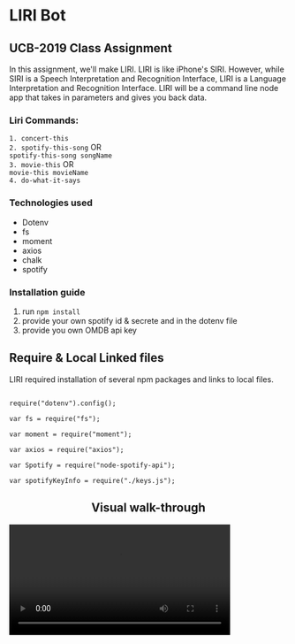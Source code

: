 <h1> LIRI Bot </h1>
<h2>UCB-2019 Class Assignment</h2>
<p>
    In this assignment, we'll make LIRI. LIRI is like iPhone's SIRI. However, while SIRI is a Speech Interpretation and Recognition Interface, LIRI is a Language Interpretation and Recognition Interface. LIRI will be a command line node app that takes in parameters and gives you back data.
</p>

<h3>Liri Commands:</h3>
    <code>1. concert-this</code><br>
    <code>2. spotify-this-song</code> OR <br>
    <code>spotify-this-song songName</code><br>
    <code>3. movie-this</code> OR <br>
    <code>movie-this movieName</code><br>
    <code>4. do-what-it-says</code>

<h3>Technologies used</h3>
<ul>
    <li>Dotenv</li>
    <li>fs</li>
    <li>moment</li>
    <li>axios</li>
    <li>chalk</li>
    <li>spotify</li>
</ul>

<h3>Installation guide</h3>

<ol>
    <li>run <code>npm install</code></li>
    <li>provide your own spotify id & secrete and in the dotenv file</li>
    <li>provide you own OMDB api key</li>
</ol>

<h2>Require & Local Linked files</h2>
LIRI required installation of several npm packages and links to local files.<br>

<pre><code>
require("dotenv").config(); <br>
var fs = require("fs"); <br>
var moment = require("moment");<br>
var axios = require("axios");<br>
var Spotify = require("node-spotify-api");<br>
var spotifyKeyInfo = require("./keys.js");</h2>
</code></pre>

<h2 style='text-align:center'>Visual walk-through</h2>

<video width="400" controls>
  <source src="./runApp/liriApp.mp4" type="video/mp4">
</video>





